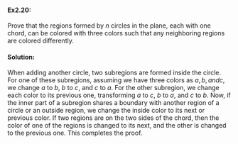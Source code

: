 #### Ex2.20:
Prove that the regions formed by $n$ circles in the plane, each with one chord, can be colored with three colors such that any neighboring 
regions are colored differently.

#### Solution:
When adding another circle, two subregions are formed inside the circle. For one of these subregions, assuming we have three colors as 
$a, b, and c$, we change $a$ to $b$, $b$ to $c$, and $c$ to $a$. For the other subregion, we change each color to its previous one, 
transforming $a$ to $c$, $b$ to $a$, and $c$ to $b$. Now, if the inner part of a subregion shares a boundary with another region of a 
circle or an outside region, we change the inside color to its next or previous color. If two regions are on the two sides of the chord, 
then the color of one of the regions is changed to its next, and the other is changed to the previous one. This completes the proof.








